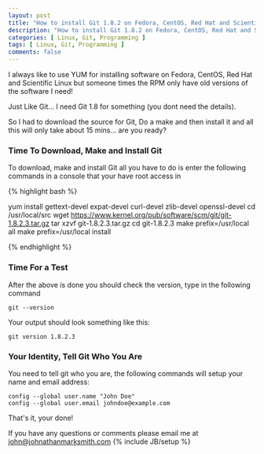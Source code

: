 ```yaml
---
layout: post
title: "How to install Git 1.8.2 on Fedora, CentOS, Red Hat and Scientific Linux"
description: "How to install Git 1.8.2 on Fedora, CentOS, Red Hat and Scientific Linux"
categories: [ Linux, Git, Programming ]
tags: [ Linux, Git, Programming ]
comments: false
---
```

I always like to use YUM for installing software on Fedora, CentOS, Red Hat and Scientific Linux but someone times the RPM only have old versions of the software I need!

Just Like Git... I need Git 1.8 for something (you dont need the details).  

So I had to download the source for Git, Do a make and then install it and all this will only take about 15 mins... are you ready?

### Time To Download, Make and Install Git

To download, make and install Git all you have to do is enter the following commands in a console that your have root access in

{% highlight bash %}

yum install gettext-devel expat-devel curl-devel zlib-devel openssl-devel
cd /usr/local/src
wget https://www.kernel.org/pub/software/scm/git/git-1.8.2.3.tar.gz
tar xzvf git-1.8.2.3.tar.gz
cd git-1.8.2.3
make prefix=/usr/local all
make prefix=/usr/local install

{% endhighlight %}


### Time For a Test

After the above is done you should check the version, type in the following command

    git --version

Your output should look something like this:

    git version 1.8.2.3

### Your Identity, Tell Git Who You Are

You need to tell git who you are, the following commands will setup your name and email address:

    config --global user.name "John Doe"
    config --global user.email johndoe@example.com




That's it, your done!



If you have any questions or comments please email me at <a href="mailto:john@johnathanmarksmith.com">john@johnathanmarksmith.com</a>
{% include JB/setup %}
